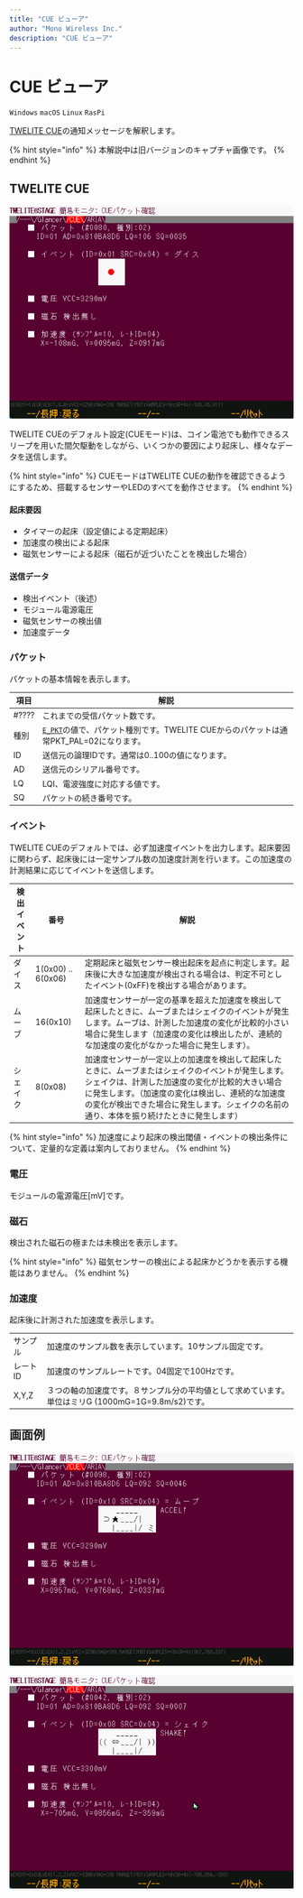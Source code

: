 ```yaml
---
title: "CUE ビューア"
author: "Mono Wireless Inc."
description: "CUE ビューア"
---
```

# CUE ビューア

`Windows` `macOS` `Linux` `RasPi`

[TWELITE CUE](https://mono-wireless.com/cue)の通知メッセージを解釈します。

{% hint style="info" %}
本解説中は旧バージョンのキャプチャ画像です。
{% endhint %}

## TWELITE CUE

![画面例：面の検出](<../../../../../.gitbook/assets/img_viewer_cue_face.png>)

TWELITE CUEのデフォルト設定(CUEモード)は、コイン電池でも動作できるスリープを用いた間欠駆動をしながら、いくつかの要因により起床し、様々なデータを送信します。

{% hint style="info" %}
CUEモードはTWELITE CUEの動作を確認できるようにするため、搭載するセンサーやLEDのすべてを動作させます。
{% endhint %}

#### 起床要因

* タイマーの起床（設定値による定期起床）
* 加速度の検出による起床
* 磁気センサーによる起床（磁石が近づいたことを検出した場合）

#### 送信データ

* 検出イベント（後述）
* モジュール電源電圧
* 磁気センサーの検出値
* 加速度データ



### パケット

パケットの基本情報を表示します。


| 項目    | 解説                                                                                                                        |
| ----- | ------------------------------------------------------------------------------------------------------------------------- |
| #???? | これまでの受信パケット数です。                                                                                                           |
| 種別    | [`E_PKT`](https://mwm5.twelite.info/references/parser/twefmt/twepacket/e\_pkt)の値で、パケット種別です。TWELITE CUEからのパケットは通常PKT\_PAL=02になります。 |
| ID    | 送信元の論理IDです。通常は0..100の値になります。                                                                                              |
| AD    | 送信元のシリアル番号です。                                                                                                             |
| LQ    | LQI、電波強度に対応する値です。                                                                                                         |
| SQ    | パケットの続き番号です。                                                                                                              |



### イベント

TWELITE CUEのデフォルトでは、必ず加速度イベントを出力します。起床要因に関わらず、起床後には一定サンプル数の加速度計測を行います。この加速度の計測結果に応じてイベントを送信します。

| 検出イベント | 番号                 | 解説                                                                                                                                                |
| ------ | ------------------ | ------------------------------------------------------------------------------------------------------------------------------------------------- |
| ダイス    | 1(0x00) .. 6(0x06) | 定期起床と磁気センサー検出起床を起点に判定します。起床後に大きな加速度が検出される場合は、判定不可としたイベント(0xFF)を検出する場合があります。                                                                      |
| ムーブ    | 16(0x10)           | 加速度センサーが一定の基準を超えた加速度を検出して起床したときに、ムーブまたはシェイクのイベントが発生します。ムーブは、計測した加速度の変化が比較的小さい場合に発生します（加速度の変化は検出したが、連続的な加速度の変化がなかった場合に発生します）。                           |
|   シェイク | 8(0x08)            | 加速度センサーが一定以上の加速度を検出して起床したときに、ムーブまたはシェイクのイベントが発生します。シェイクは、計測した加速度の変化が比較的大きい場合に発生します。（加速度の変化は検出し、連続的な加速度の変化が検出できた場合に発生します。シェイクの名前の通り、本体を振り続けたときに発生します） |

{% hint style="info" %}
加速度により起床の検出閾値・イベントの検出条件について、定量的な定義は案内しておりません。
{% endhint %}



### 電圧

モジュールの電源電圧\[mV]です。


### 磁石

検出された磁石の極または未検出を表示します。

{% hint style="info" %}
磁気センサーの検出による起床かどうかを表示する機能はありません。
{% endhint %}



### 加速度

起床後に計測された加速度を表示します。

|       |                                                              |
| ----- | ------------------------------------------------------------ |
| サンプル  | 加速度のサンプル数を表示しています。10サンプル固定です。                                |
| レートID | 加速度のサンプルレートです。04固定で100Hzです。                                  |
| X,Y,Z | ３つの軸の加速度です。８サンプル分の平均値として求めています。単位はミリG (1000mG=1G=9.8m/s2)です。 |


## 画面例

![画面例：ムーブ（加速度の検出）](<../../../../../.gitbook/assets/img_viewer_cue_move.png>)

![画面例：シェイク（振り続けた）](<../../../../../.gitbook/assets/img_viewer_cue_shake.png>)
